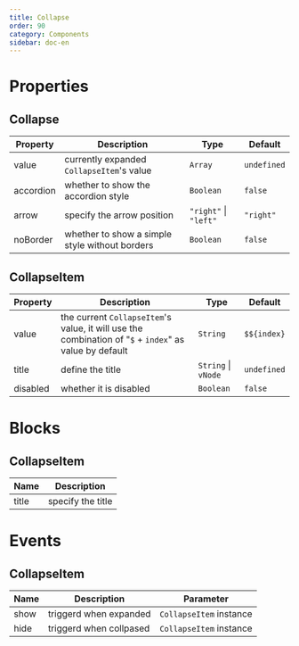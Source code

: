 ```yaml
---
title: Collapse 
order: 90
category: Components
sidebar: doc-en
---
```


# Properties 

## Collapse

| Property | Description | Type | Default |
| --- | --- | --- | --- |
| value | currently expanded `CollapseItem`'s value | `Array` | `undefined` |
| accordion | whether to show the accordion style | `Boolean` | `false` |
| arrow | specify the arrow position | `"right"` &#124; `"left"` | `"right"` |
| noBorder | whether to show a simple style without borders | `Boolean` | `false` |

## CollapseItem

| Property | Description | Type | Default |
| --- | --- | --- | --- |
| value | the current `CollapseItem`'s value, it will use the combination of "`$` + `index`" as value by default | `String` | `$${index}` |
| title | define the title | `String` &#124; `vNode` | `undefined` |
| disabled | whether it is disabled | `Boolean` | `false` |

# Blocks

## CollapseItem

| Name | Description |
| --- | --- |
| title | specify the title |

# Events

## CollapseItem

| Name | Description | Parameter |
| --- | --- | --- |
| show | triggerd when expanded | `CollapseItem` instance |
| hide | triggerd when collpased | `CollapseItem` instance |
